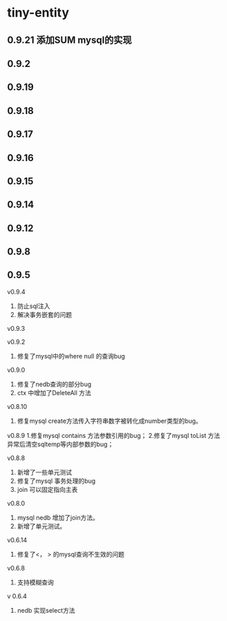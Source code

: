 # tiny-entity 
## 0.9.21 添加SUM mysql的实现
## 0.9.2
## 0.9.19
## 0.9.18
## 0.9.17
## 0.9.16
## 0.9.15
## 0.9.14
## 0.9.12
## 0.9.8
## 0.9.5

v0.9.4 
1. 防止sql注入
2. 解决事务嵌套的问题

v0.9.3

v0.9.2
1. 修复了mysql中的where null 的查询bug

v0.9.0
1. 修复了nedb查询的部分bug
2. ctx 中增加了DeleteAll 方法

v0.8.10
1. 修复mysql create方法传入字符串数字被转化成number类型的bug。

v0.8.9
1.修复mysql contains 方法参数引用的bug；
2.修复了mysql toList 方法异常后清空sqltemp等内部参数的bug；

v0.8.8
1. 新增了一些单元测试
2. 修复了mysql 事务处理的bug
3. join 可以固定指向主表

v0.8.0
1. mysql nedb 增加了join方法。
2. 新增了单元测试。

v0.6.14
1. 修复了<， > 的mysql查询不生效的问题

v0.6.8
1. 支持模糊查询

v 0.6.4

1. nedb 实现select方法